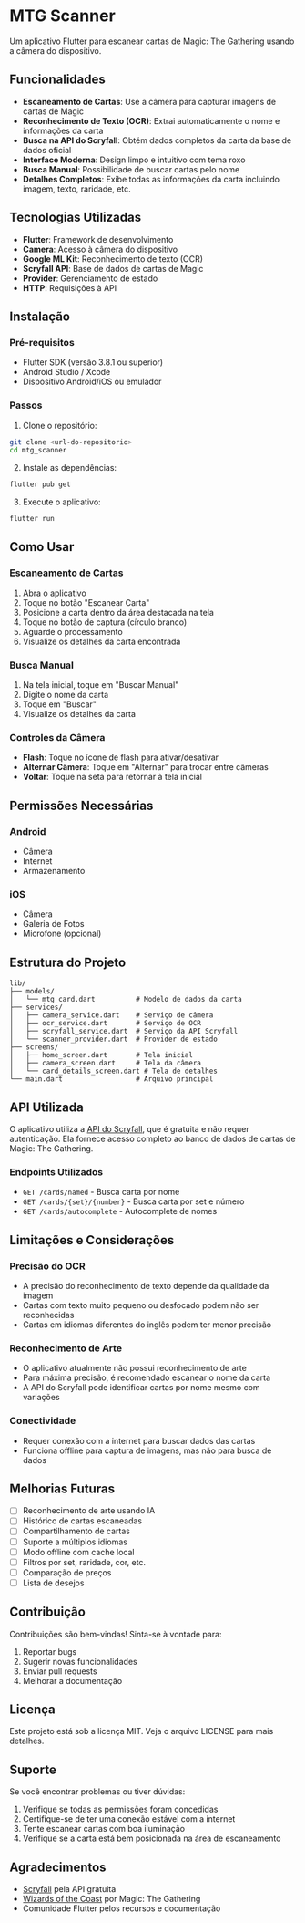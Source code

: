 # MTG Scanner

Um aplicativo Flutter para escanear cartas de Magic: The Gathering usando a câmera do dispositivo.

## Funcionalidades

- **Escaneamento de Cartas**: Use a câmera para capturar imagens de cartas de Magic
- **Reconhecimento de Texto (OCR)**: Extrai automaticamente o nome e informações da carta
- **Busca na API do Scryfall**: Obtém dados completos da carta da base de dados oficial
- **Interface Moderna**: Design limpo e intuitivo com tema roxo
- **Busca Manual**: Possibilidade de buscar cartas pelo nome
- **Detalhes Completos**: Exibe todas as informações da carta incluindo imagem, texto, raridade, etc.

## Tecnologias Utilizadas

- **Flutter**: Framework de desenvolvimento
- **Camera**: Acesso à câmera do dispositivo
- **Google ML Kit**: Reconhecimento de texto (OCR)
- **Scryfall API**: Base de dados de cartas de Magic
- **Provider**: Gerenciamento de estado
- **HTTP**: Requisições à API

## Instalação

### Pré-requisitos

- Flutter SDK (versão 3.8.1 ou superior)
- Android Studio / Xcode
- Dispositivo Android/iOS ou emulador

### Passos

1. Clone o repositório:
```bash
git clone <url-do-repositorio>
cd mtg_scanner
```

2. Instale as dependências:
```bash
flutter pub get
```

3. Execute o aplicativo:
```bash
flutter run
```

## Como Usar

### Escaneamento de Cartas

1. Abra o aplicativo
2. Toque no botão "Escanear Carta"
3. Posicione a carta dentro da área destacada na tela
4. Toque no botão de captura (círculo branco)
5. Aguarde o processamento
6. Visualize os detalhes da carta encontrada

### Busca Manual

1. Na tela inicial, toque em "Buscar Manual"
2. Digite o nome da carta
3. Toque em "Buscar"
4. Visualize os detalhes da carta

### Controles da Câmera

- **Flash**: Toque no ícone de flash para ativar/desativar
- **Alternar Câmera**: Toque em "Alternar" para trocar entre câmeras
- **Voltar**: Toque na seta para retornar à tela inicial

## Permissões Necessárias

### Android
- Câmera
- Internet
- Armazenamento

### iOS
- Câmera
- Galeria de Fotos
- Microfone (opcional)

## Estrutura do Projeto

```
lib/
├── models/
│   └── mtg_card.dart          # Modelo de dados da carta
├── services/
│   ├── camera_service.dart    # Serviço de câmera
│   ├── ocr_service.dart       # Serviço de OCR
│   ├── scryfall_service.dart  # Serviço da API Scryfall
│   └── scanner_provider.dart  # Provider de estado
├── screens/
│   ├── home_screen.dart       # Tela inicial
│   ├── camera_screen.dart     # Tela da câmera
│   └── card_details_screen.dart # Tela de detalhes
└── main.dart                  # Arquivo principal
```

## API Utilizada

O aplicativo utiliza a [API do Scryfall](https://scryfall.com/docs/api), que é gratuita e não requer autenticação. Ela fornece acesso completo ao banco de dados de cartas de Magic: The Gathering.

### Endpoints Utilizados

- `GET /cards/named` - Busca carta por nome
- `GET /cards/{set}/{number}` - Busca carta por set e número
- `GET /cards/autocomplete` - Autocomplete de nomes

## Limitações e Considerações

### Precisão do OCR

- A precisão do reconhecimento de texto depende da qualidade da imagem
- Cartas com texto muito pequeno ou desfocado podem não ser reconhecidas
- Cartas em idiomas diferentes do inglês podem ter menor precisão

### Reconhecimento de Arte

- O aplicativo atualmente não possui reconhecimento de arte
- Para máxima precisão, é recomendado escanear o nome da carta
- A API do Scryfall pode identificar cartas por nome mesmo com variações

### Conectividade

- Requer conexão com a internet para buscar dados das cartas
- Funciona offline para captura de imagens, mas não para busca de dados

## Melhorias Futuras

- [ ] Reconhecimento de arte usando IA
- [ ] Histórico de cartas escaneadas
- [ ] Compartilhamento de cartas
- [ ] Suporte a múltiplos idiomas
- [ ] Modo offline com cache local
- [ ] Filtros por set, raridade, cor, etc.
- [ ] Comparação de preços
- [ ] Lista de desejos

## Contribuição

Contribuições são bem-vindas! Sinta-se à vontade para:

1. Reportar bugs
2. Sugerir novas funcionalidades
3. Enviar pull requests
4. Melhorar a documentação

## Licença

Este projeto está sob a licença MIT. Veja o arquivo LICENSE para mais detalhes.

## Suporte

Se você encontrar problemas ou tiver dúvidas:

1. Verifique se todas as permissões foram concedidas
2. Certifique-se de ter uma conexão estável com a internet
3. Tente escanear cartas com boa iluminação
4. Verifique se a carta está bem posicionada na área de escaneamento

## Agradecimentos

- [Scryfall](https://scryfall.com/) pela API gratuita
- [Wizards of the Coast](https://company.wizards.com/) por Magic: The Gathering
- Comunidade Flutter pelos recursos e documentação
